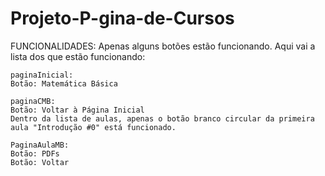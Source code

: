 # Projeto-P-gina-de-Cursos
FUNCIONALIDADES:
    Apenas alguns botões estão funcionando. Aqui vai a lista dos que estão funcionando:

    paginaInicial:
    Botão: Matemática Básica
    
    paginaCMB:
    Botão: Voltar à Página Inicial
    Dentro da lista de aulas, apenas o botão branco circular da primeira aula "Introdução #0" está funcionado.

    PaginaAulaMB:
    Botão: PDFs
    Botão: Voltar
